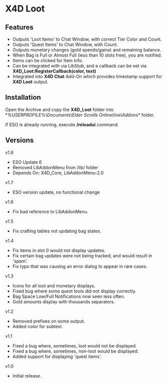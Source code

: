 # X4D **Loot**

## Features

* Outputs 'Loot Items' to Chat Window, with correct Tier Color and Count.
* Outputs 'Quest Items' to Chat Window, with Count.
* Outputs monetary changes (gold spends/gains) and remaining balance.
* When Bag is Full or Almost Full (less than 10 slots free), you are notified.
* Items can be clicked for Item Info.
* Can be integrated with via LibStub, and a callback can be set via **X4D_Loot:RegisterCallback(color, text)**
* Integrated into **X4D Chat** Add-On which provides timestamp support for **X4D Loot** output.

## Installation

Open the Archive and copy the **X4D_Loot** folder into **%USERPROFILE%\Documents\Elder Scrolls Online\live\Addons\** folder.

If ESO is already running, execute **/reloadui** command.

## Versions
v1.8
- ESO Update 6
- Removed LibAddonMenu from /lib/ folder
- Depends On: X4D_Core, LibAddonMenu-2.0


v1.7
- ESO version update, no functional change

v1.6
- Fix bad reference to LibAddonMenu.

v1.5
- Fix crafting tables not updating bag states.

v1.4
- Fix items in slot 0 would not display updates.
- Fix certain bag updates were not being tracked, and would result in 'spam'.
- Fix typo that was causing an error dialog to appear in rare cases.

v1.3
- Icons for all loot and monetary displays.
- Fixed bug where some quest tools did not display correctly.
- Bag Space Low/Full Notifications now seen less often.
- Gold amounts display with thousands separators.

v1.2
- Removed prefixes on some output.
- Added color for subtext.

v1.1
- Fixed a bug where, sometimes, loot would not be displayed.
- Fixed a bug where, sometimes, non-loot would be displayed.
- Added support for displaying 'quest items'.

v1.0
- Initial release.

